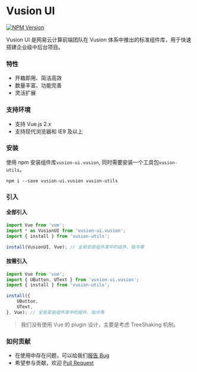 # Vusion UI

[![NPM Version][npm-img]][npm-url]

[npm-img]: http://img.shields.io/npm/v/vusion-ui.vusion.svg?style=flat-square
[npm-url]: http://npmjs.org/package/vusion-ui.vusion

Vusion UI 是网易云计算前端团队在 Vusion 体系中推出的标准组件库，用于快速搭建企业级中后台项目。

### 特性

- 开箱即用、简洁高效
- 数量丰富、功能完善
- 灵活扩展

### 支持环境

- 支持 Vue.js 2.x
- 支持现代浏览器和 IE9 及以上

### 安装

使用 npm 安装组件库`vusion-ui.vusion`, 同时需要安装一个工具包`vusion-utils`。

``` shell
npm i --save vusion-ui.vusion vusion-utils
```

### 引入

#### 全部引入

``` js
import Vue from 'vue';
import * as VusionUI from 'vusion-ui.vusion';
import { install } from 'vusion-utils';

install(VusionUI, Vue); // 全局安装组件库中的组件、指令等
```

#### 按需引入

``` js
import Vue from 'vue';
import { UButton, UText } from 'vusion-ui.vusion';
import { install } from 'vusion-utils';

install({
    UButton,
    UText,
}, Vue); // 全局安装组件库中的组件、指令等
```

> 我们没有使用 Vue 的 plugin 设计，主要是考虑 TreeShaking 机制。

### 如何贡献

- 在使用中存在问题，可以给我们[报告 Bug](https://github.com/vusion/vusion-ui/issues)
- 希望参与贡献，欢迎 [Pull Request](https://github.com/vusion/vusion-ui/pulls)
